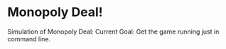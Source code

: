 # Monopoly Deal!
Simulation of Monopoly Deal:
Current Goal: Get the game running just in command line.
